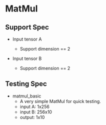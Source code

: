 # MatMul

## Support Spec

* Input tensor A
    * Support dimension == 2

* Input tensor B
    * Support dimension == 2

## Testing Spec

* matmul_basic
    * A very simple MatMul for quick testing.
    * input A: 1x256
    * input B: 256x10
    * output: 1x10

